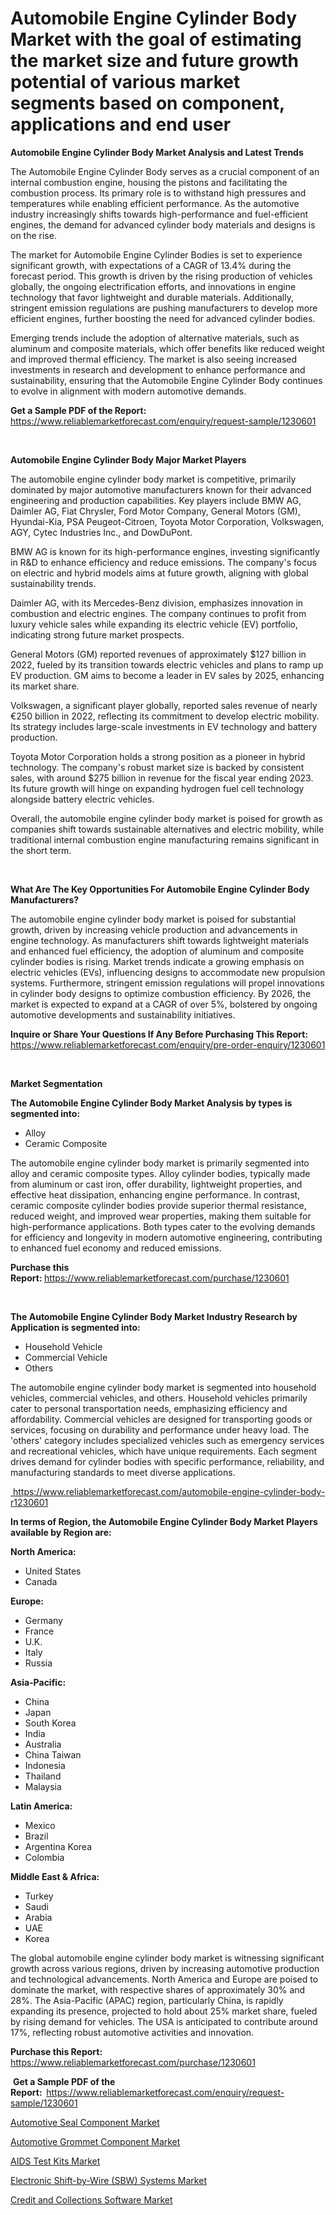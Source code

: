 <p><h1>Automobile Engine Cylinder Body Market with the goal of estimating the market size and future growth potential of various market segments based on component, applications and end user</h1></p><p><strong>Automobile Engine Cylinder Body Market Analysis and Latest Trends</strong></p>
<p><p>The Automobile Engine Cylinder Body serves as a crucial component of an internal combustion engine, housing the pistons and facilitating the combustion process. Its primary role is to withstand high pressures and temperatures while enabling efficient performance. As the automotive industry increasingly shifts towards high-performance and fuel-efficient engines, the demand for advanced cylinder body materials and designs is on the rise.</p><p>The market for Automobile Engine Cylinder Bodies is set to experience significant growth, with expectations of a CAGR of 13.4% during the forecast period. This growth is driven by the rising production of vehicles globally, the ongoing electrification efforts, and innovations in engine technology that favor lightweight and durable materials. Additionally, stringent emission regulations are pushing manufacturers to develop more efficient engines, further boosting the need for advanced cylinder bodies. </p><p>Emerging trends include the adoption of alternative materials, such as aluminum and composite materials, which offer benefits like reduced weight and improved thermal efficiency. The market is also seeing increased investments in research and development to enhance performance and sustainability, ensuring that the Automobile Engine Cylinder Body continues to evolve in alignment with modern automotive demands.</p></p>
<p><strong>Get a Sample PDF of the Report:&nbsp;</strong> <a href="https://www.reliablemarketforecast.com/enquiry/request-sample/1230601?utm_campaign=1080&utm_medium=2&utm_source=Github&utm_content=ia&utm_term=04112024&utm_id=automobile-engine-cylinder-body">https://www.reliablemarketforecast.com/enquiry/request-sample/1230601</a></p>
<p>&nbsp;</p>
<p><strong>Automobile Engine Cylinder Body Major Market Players</strong></p>
<p><p>The automobile engine cylinder body market is competitive, primarily dominated by major automotive manufacturers known for their advanced engineering and production capabilities. Key players include BMW AG, Daimler AG, Fiat Chrysler, Ford Motor Company, General Motors (GM), Hyundai-Kia, PSA Peugeot-Citroen, Toyota Motor Corporation, Volkswagen, AGY, Cytec Industries Inc., and DowDuPont.</p><p>BMW AG is known for its high-performance engines, investing significantly in R&D to enhance efficiency and reduce emissions. The company's focus on electric and hybrid models aims at future growth, aligning with global sustainability trends.</p><p>Daimler AG, with its Mercedes-Benz division, emphasizes innovation in combustion and electric engines. The company continues to profit from luxury vehicle sales while expanding its electric vehicle (EV) portfolio, indicating strong future market prospects.</p><p>General Motors (GM) reported revenues of approximately $127 billion in 2022, fueled by its transition towards electric vehicles and plans to ramp up EV production. GM aims to become a leader in EV sales by 2025, enhancing its market share.</p><p>Volkswagen, a significant player globally, reported sales revenue of nearly €250 billion in 2022, reflecting its commitment to develop electric mobility. Its strategy includes large-scale investments in EV technology and battery production.</p><p>Toyota Motor Corporation holds a strong position as a pioneer in hybrid technology. The company's robust market size is backed by consistent sales, with around $275 billion in revenue for the fiscal year ending 2023. Its future growth will hinge on expanding hydrogen fuel cell technology alongside battery electric vehicles.</p><p>Overall, the automobile engine cylinder body market is poised for growth as companies shift towards sustainable alternatives and electric mobility, while traditional internal combustion engine manufacturing remains significant in the short term.</p></p>
<p>&nbsp;</p>
<p><strong>What Are The Key Opportunities For Automobile Engine Cylinder Body Manufacturers?</strong></p>
<p><p>The automobile engine cylinder body market is poised for substantial growth, driven by increasing vehicle production and advancements in engine technology. As manufacturers shift towards lightweight materials and enhanced fuel efficiency, the adoption of aluminum and composite cylinder bodies is rising. Market trends indicate a growing emphasis on electric vehicles (EVs), influencing designs to accommodate new propulsion systems. Furthermore, stringent emission regulations will propel innovations in cylinder body designs to optimize combustion efficiency. By 2026, the market is expected to expand at a CAGR of over 5%, bolstered by ongoing automotive developments and sustainability initiatives.</p></p>
<p><strong>Inquire or Share Your Questions If Any Before Purchasing This Report:</strong> <a href="https://www.reliablemarketforecast.com/enquiry/pre-order-enquiry/1230601?utm_campaign=1080&utm_medium=2&utm_source=Github&utm_content=ia&utm_term=04112024&utm_id=automobile-engine-cylinder-body">https://www.reliablemarketforecast.com/enquiry/pre-order-enquiry/1230601</a></p>
<p>&nbsp;</p>
<p><strong>Market Segmentation</strong></p>
<p><strong>The Automobile Engine Cylinder Body Market Analysis by types is segmented into:</strong></p>
<p><ul><li>Alloy</li><li>Ceramic Composite</li></ul></p>
<p><p>The automobile engine cylinder body market is primarily segmented into alloy and ceramic composite types. Alloy cylinder bodies, typically made from aluminum or cast iron, offer durability, lightweight properties, and effective heat dissipation, enhancing engine performance. In contrast, ceramic composite cylinder bodies provide superior thermal resistance, reduced weight, and improved wear properties, making them suitable for high-performance applications. Both types cater to the evolving demands for efficiency and longevity in modern automotive engineering, contributing to enhanced fuel economy and reduced emissions.</p></p>
<p><strong>Purchase this Report:&nbsp;</strong><a href="https://www.reliablemarketforecast.com/purchase/1230601?utm_campaign=1080&utm_medium=2&utm_source=Github&utm_content=ia&utm_term=04112024&utm_id=automobile-engine-cylinder-body">https://www.reliablemarketforecast.com/purchase/1230601</a></p>
<p>&nbsp;</p>
<p><strong>The Automobile Engine Cylinder Body Market Industry Research by Application is segmented into:</strong></p>
<p><ul><li>Household Vehicle</li><li>Commercial Vehicle</li><li>Others</li></ul></p>
<p><p>The automobile engine cylinder body market is segmented into household vehicles, commercial vehicles, and others. Household vehicles primarily cater to personal transportation needs, emphasizing efficiency and affordability. Commercial vehicles are designed for transporting goods or services, focusing on durability and performance under heavy load. The 'others' category includes specialized vehicles such as emergency services and recreational vehicles, which have unique requirements. Each segment drives demand for cylinder bodies with specific performance, reliability, and manufacturing standards to meet diverse applications.</p></p>
<p><a href="https://www.reliablemarketforecast.com/automobile-engine-cylinder-body-r1230601?utm_campaign=1080&utm_medium=2&utm_source=Github&utm_content=ia&utm_term=04112024&utm_id=automobile-engine-cylinder-body">&nbsp;https://www.reliablemarketforecast.com/automobile-engine-cylinder-body-r1230601</a></p>
<p><strong>In terms of Region, the Automobile Engine Cylinder Body Market Players available by Region are:</strong></p>
<p>
    <p> <strong> North America: </strong>
        <ul>
            <li>United States</li>
            <li>Canada</li>
        </ul>
        </p> 
    <p> <strong> Europe: </strong>
        <ul>
            <li>Germany</li>
            <li>France</li>
            <li>U.K.</li>
            <li>Italy</li>
            <li>Russia</li>
        </ul>
        </p> 
    <p> <strong> Asia-Pacific: </strong>
        <ul>
            <li>China</li>
            <li>Japan</li>
            <li>South Korea</li>
            <li>India</li>
            <li>Australia</li>
            <li>China Taiwan</li>
            <li>Indonesia</li>
            <li>Thailand</li>
            <li>Malaysia</li>
        </ul>
        </p> 
    <p> <strong> Latin America: </strong>
        <ul>
            <li>Mexico</li>
            <li>Brazil</li>
            <li>Argentina Korea</li>
            <li>Colombia</li>
        </ul>
        </p> 
    <p> <strong> Middle East & Africa: </strong>
        <ul>
            <li>Turkey</li>
            <li>Saudi</li>
            <li>Arabia</li>
            <li>UAE</li>
            <li>Korea</li>
        </ul>
    </p>
    </p>
<p><p>The global automobile engine cylinder body market is witnessing significant growth across various regions, driven by increasing automotive production and technological advancements. North America and Europe are poised to dominate the market, with respective shares of approximately 30% and 28%. The Asia-Pacific (APAC) region, particularly China, is rapidly expanding its presence, projected to hold about 25% market share, fueled by rising demand for vehicles. The USA is anticipated to contribute around 17%, reflecting robust automotive activities and innovation.</p></p>
<p><strong>Purchase this Report: </strong><a href="https://www.reliablemarketforecast.com/purchase/1230601?utm_campaign=1080&utm_medium=2&utm_source=Github&utm_content=ia&utm_term=04112024&utm_id=automobile-engine-cylinder-body">https://www.reliablemarketforecast.com/purchase/1230601</a></p>
<p>&nbsp;<strong>Get a Sample PDF of the Report:&nbsp;&nbsp;</strong><a href="https://www.reliablemarketforecast.com/enquiry/request-sample/1230601?utm_campaign=1080&utm_medium=2&utm_source=Github&utm_content=ia&utm_term=04112024&utm_id=automobile-engine-cylinder-body">https://www.reliablemarketforecast.com/enquiry/request-sample/1230601</a></p>
<p><strong></strong></p>
<p><p><a href="https://github.com/felipahorkby/Market-Research-Report-List-1/blob/main/automotive-seal-component-market.md?utm_campaign=1080&utm_medium=2&utm_source=Github&utm_content=ia&utm_term=04112024&utm_id=automobile-engine-cylinder-body">Automotive Seal Component Market</a></p><p><a href="https://github.com/gdfhhhj/Market-Research-Report-List-6/blob/main/automotive-grommet-component-market.md?utm_campaign=1080&utm_medium=2&utm_source=Github&utm_content=ia&utm_term=04112024&utm_id=automobile-engine-cylinder-body">Automotive Grommet Component Market</a></p><p><a href="https://issuu.com/reportprime-2/docs/aids-test-kits-market-size-2030.ppt_cac4ee2d1aff9e?utm_campaign=1080&utm_medium=2&utm_source=Github&utm_content=ia&utm_term=04112024&utm_id=automobile-engine-cylinder-body">AIDS Test Kits Market</a></p><p><a href="https://www.linkedin.com/pulse/influencing-factors-electronic-shift-by-wire-sbw-systems-market-wz75e?utm_campaign=1080&utm_medium=2&utm_source=Github&utm_content=ia&utm_term=04112024&utm_id=automobile-engine-cylinder-body">Electronic Shift-by-Wire (SBW) Systems Market</a></p><p><a href="https://www.linkedin.com/pulse/credit-collections-software-market-outlook-complete-industry-ht6te?utm_campaign=1080&utm_medium=2&utm_source=Github&utm_content=ia&utm_term=04112024&utm_id=automobile-engine-cylinder-body">Credit and Collections Software Market</a></p></p>